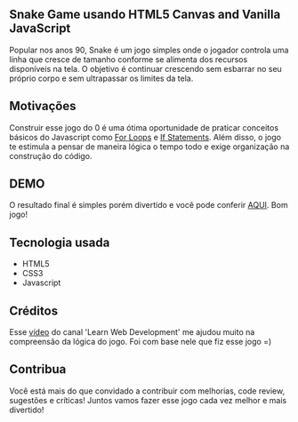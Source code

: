 ## Snake Game usando HTML5 Canvas and Vanilla JavaScript

Popular nos anos 90, Snake é um jogo simples onde o jogador controla uma linha que cresce de tamanho conforme se alimenta dos recursos disponíveis na tela. O objetivo é continuar crescendo sem esbarrar no seu próprio corpo e sem ultrapassar os limites da tela.

## Motivações

Construir esse jogo do 0 é uma ótima oportunidade de praticar conceitos básicos do Javascript como [For Loops](https://www.w3schools.com/js/js_loop_for.asp) e [If Statements](https://www.w3schools.com/js/js_if_else.asp). Além disso, o jogo te estimula a pensar de maneira lógica o tempo todo e exige organização na construção do código.

## DEMO

O resultado final é simples porém divertido e você pode conferir [AQUI](). Bom jogo!

## Tecnologia usada

* HTML5
* CSS3
* Javascript

## Créditos

Esse [vídeo](https://www.youtube.com/watch?v=9TcU2C1AACw) do canal 'Learn Web Development' me ajudou muito na compreensão da lógica do jogo. Foi com base nele que fiz esse jogo =)

## Contribua

Você está mais do que convidado a contribuir com melhorias, code review, sugestões e críticas! Juntos vamos fazer esse jogo cada vez melhor e mais divertido!
